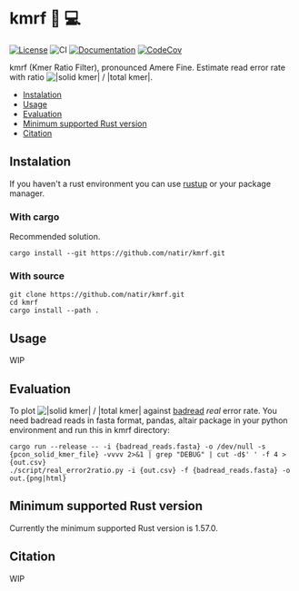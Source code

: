 # kmrf 🧬 💻

[![License](https://img.shields.io/badge/license-MIT-green)](https://github.com/natir/kmrf/blob/master/LICENSE)
![CI](https://github.com/natir/kmrf/workflows/CI/badge.svg)
[![Documentation](https://github.com/natir/kmrf/workflows/Documentation/badge.svg)](https://natir.github.io/kmrf/kmrf)
[![CodeCov](https://codecov.io/gh/natir/kmrf/kmrfanch/master/graph/badge.svg)](https://codecov.io/gh/natir/kmrf)

kmrf (Kmer Ratio Filter), pronounced Amere Fine. Estimate read error rate with ratio ![|solid kmer| / |total kmer|](https://render.githubusercontent.com/render/math?math=\frac{\left\lVert%20solid%20kmer%20\right\rVert}{\left\lVert%20all%20kmer%20\right\rVert}).

- [Instalation](#instalation)
- [Usage](#usage)
- [Evaluation](#evaluation)
- [Minimum supported Rust version](#minimum-supported-rust-version)
- [Citation](#citation)

## Instalation

If you haven't a rust environment you can use [rustup](https://rustup.rs/) or your package manager.

### With cargo

Recommended solution.

```
cargo install --git https://github.com/natir/kmrf.git
```

### With source

```
git clone https://github.com/natir/kmrf.git
cd kmrf
cargo install --path .
```

## Usage

WIP

## Evaluation

To plot ![|solid kmer| / |total kmer|](https://render.githubusercontent.com/render/math?math=\frac{\left\lVert%20solid%20kmer%20\right\rVert}{\left\lVert%20all%20kmer%20\right\rVert}) against [badread](https://github.com/rrwick/Badread) *real* error rate. You need badread reads in fasta format, pandas, altair package in your python environment and run this in kmrf directory:

```
cargo run --release -- -i {badread_reads.fasta} -o /dev/null -s {pcon_solid_kmer_file} -vvvv 2>&1 | grep "DEBUG" | cut -d$' ' -f 4 > {out.csv}
./script/real_error2ratio.py -i {out.csv} -f {badread_reads.fasta} -o out.{png|html}
```

## Minimum supported Rust version

Currently the minimum supported Rust version is 1.57.0.

## Citation

WIP
